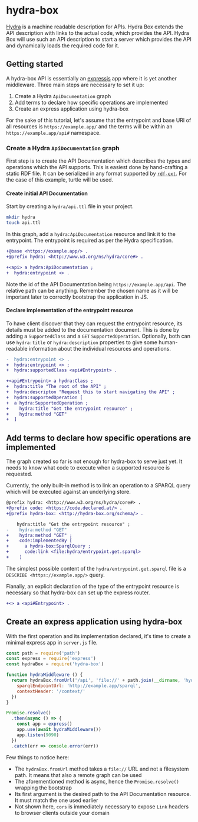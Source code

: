 # hydra-box

[Hydra](http://www.hydra-cg.com/spec/latest/core/) is a machine readable description for APIs.
Hydra Box extends the API description with links to the actual code, which provides the API.
Hydra Box will use such an API description to start a server which provides the API and dynamically loads the required code for it.

## Getting started

A hydra-box API is essentially an [expressjs](https://expressjs.com) app where it is yet another middleware. Three main steps 
are necessary to set it up:

1. Create a Hydra `ApiDocumentation` graph
1. Add terms to declare how specific operations are implemented
1. Create an express application using hydra-box

For the sake of this tutorial, let's assume that the entrypoint and base URI of all resources is `https://example.app/` and
the terms will be within an `https://example.app/api#` namespace.

### Create a Hydra `ApiDocumentation` graph

First step is to create the API Documentation which describes the types and operations which the API supports. 
This is easiest done by hand-crafting a static RDF file. It can be serialized in any format supported by 
[`rdf-ext`](https://github.com/rdf-ext/rdf-ext).
For the case of this example, turtle will be used.

#### Create initial API Documentation

Start by creating a `hydra/api.ttl` file in your project.

```sh
mkdir hydra
touch api.ttl
```

In this graph, add a `hydra:ApiDocumentation` resource and link it to the entrypoint. The entrypoint is required as per
the Hydra specification.

```diff
+@base <https://example.app/> .
+@prefix hydra: <http://www.w3.org/ns/hydra/core#> .

+<api> a hydra:ApiDocumentation ;
+  hydra:entrypoint <> .
```

Note the id of the API Documentation being `https://example.app/api`. The relative path can be anything. Remember the chosen
name as it will be important later to correctly bootstrap the application in JS.

#### Declare implementation of the entrypoint resource

To have client discover that they can request the entrypoint resource, its details must be added to the documentation document.
This is done by adding a `SupportedClass` and a `GET` `SupportedOperation`. Optionally, both can use `hydra:title` or 
`hydra:description` properties to give some human-readable information about the individual resources and operations.

```diff
-  hydra:entrypoint <> .
+  hydra:entrypoint <> ;
+  hydra:supportedClass <api#Entrypoint> .

+<api#Entrypoint> a hydra:Class ;
+  hydra:title "The root of the API" ;
+  hydra:descripton "Request this to start navigating the API" ;
+  hydra:supportedOperation [
+  a hydra:SupportedOperation ;
+    hydra:title "Get the entrypoint resource" ;
+    hydra:method "GET"
+  ]
```

## Add terms to declare how specific operations are implemented

The graph created so far is not enough for hydra-box to serve just yet. It needs to know what code to execute
when a supported resource is requested.

Currently, the only built-in method is to link an operation to a SPARQL query which will be executed against an underlying store.

```diff
@prefix hydra: <http://www.w3.org/ns/hydra/core#> .
+@prefix code: <https://code.declared.at/> .
+@prefix hydra-box: <http://hydra-box.org/schema/> .

    hydra:title "Get the entrypoint resource" ;
-    hydra:method "GET"
+    hydra:method "GET" ;
+    code:implementedBy [
+      a hydra-box:SparqlQuery ;
+      code:link <file:hydra/entrypoint.get.sparql>
+    ]
```

The simplest possible content of the `hydra/entrypoint.get.sparql` file is a `DESCRIBE <https://example.app/>` query.

Fianally, an explicit declaration of the type of the entrypoint resource is necessary so that hydra-box can set up 
the express router.

```diff
+<> a <api#Entrypoint> .
```

## Create an express application using hydra-box

With the first operation and its implementation declared, it's time to create a minimal express app in `server.js` file.

```js
const path = require('path')
const express = require('express')
const hydraBox = require('hydra-box')

function hydraMiddleware () {
  return hydraBox.fromUrl('/api', 'file://' + path.join(__dirname, 'hydra/api.ttl'), {
    sparqlEndpointUrl: 'http://example.app/sparql',
    contextHeader: '/context/'
  })
}

Promise.resolve()
  .then(async () => {
    const app = express()
    app.use(await hydraMiddleware())
    app.listen(9090)
  })
  .catch(err => console.error(err))
```

Few things to notice here:

* The `hydraBox.fromUrl` method takes a `file://` URL and not a filesystem path. It means that also a remote graph can be used
* The aforementioned method is async, hence the `Promise.resolve()` wrapping the bootstrap
* Its first argument is the desired path to the API Documentation resource. It must match the one used earlier
* Not shown here, `cors` is immediately necessary to expose `Link` headers to browser clients outside your domain

